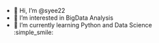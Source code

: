 - 👋 Hi, I’m @syee22
- 👀 I’m interested in BigData Analysis
- 🌱 I’m currently learning Python and Data Science<br>
:simple_smile:
<!---
syee22/syee22 is a ✨ special ✨ repository because its `README.md` (this file) appears on your GitHub profile.
You can click the Preview link to take a look at your changes.
--->
